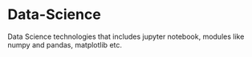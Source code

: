 # Data-Science
Data Science technologies that includes jupyter notebook, modules like numpy and pandas, matplotlib etc.
